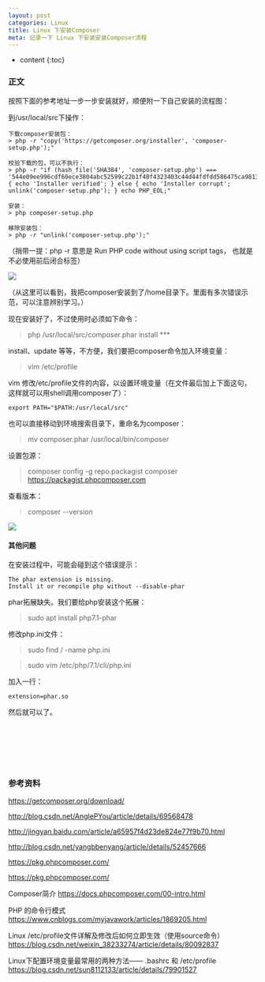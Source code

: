 ```yaml
---
layout: post
categories: Linux
title: Linux 下安装Composer
meta: 记录一下 Linux 下安装安装Composer流程
---
```

* content
{:toc}

### 正文

按照下面的参考地址一步一步安装就好，顺便附一下自己安装的流程图：

到/usr/local/src下操作：

```
下载composer安装包：
> php -r "copy('https://getcomposer.org/installer', 'composer-setup.php');"

校验下载的包，可以不执行：
> php -r "if (hash_file('SHA384', 'composer-setup.php') === '544e09ee996cdf60ece3804abc52599c22b1f40f4323403c44d44fdfdd586475ca9813a858088ffbc1f233e9b180f061') { echo 'Installer verified'; } else { echo 'Installer corrupt'; unlink('composer-setup.php'); } echo PHP_EOL;"

安装：
> php composer-setup.php

移除安装包：
> php -r "unlink('composer-setup.php');" 
```

（捎带一提：php -r 意思是  Run PHP code without using script tags，<?...?> 也就是不必使用前后闭合标签）

![]({{site.baseurl}}/images/20191114/20191114105445.jpeg)

（从这里可以看到，我把composer安装到了/home目录下。里面有多次错误示范，可以注意辨别学习。）

现在安装好了，不过使用时必须如下命令：
> php /usr/local/src/composer.phar install ***

install、update 等等，不方便，我们要把composer命令加入环境变量：
> vim /etc/profile

vim 修改/etc/profile文件的内容，以设置环境变量（在文件最后加上下面这句，这样就可以用shell调用composer了）：
```
export PATH="$PATH:/usr/local/src"
```

也可以直接移动到环境搜索目录下，重命名为composer：
> mv composer.phar /usr/local/bin/composer

设置包源：
> composer config -g repo.packagist composer https://packagist.phpcomposer.com

查看版本：
> composer --version

![]({{site.baseurl}}/images/20191114/20191114105457.jpeg)

#### 其他问题

在安装过程中，可能会碰到这个错误提示：

```
The phar extension is missing.
Install it or recompile php without --disable-phar
```

phar拓展缺失。我们要给php安装这个拓展：

> sudo apt install php7.1-phar

修改php.ini文件：

> sudo find / -name php.ini

> sudo vim /etc/php/7.1/cli/php.ini 

加入一行：

```
extension=phar.so 
```

然后就可以了。

<br/><br/><br/><br/><br/>
### 参考资料

<https://getcomposer.org/download/>

<http://blog.csdn.net/AnglePYou/article/details/69568478>

<http://jingyan.baidu.com/article/a65957f4d23de824e77f9b70.html>

<http://blog.csdn.net/yangbbenyang/article/details/52457666>

<https://pkg.phpcomposer.com/>

<https://pkg.phpcomposer.com/>

Composer简介 <https://docs.phpcomposer.com/00-intro.html>

PHP 的命令行模式  <https://www.cnblogs.com/myjavawork/articles/1869205.html>

Linux /etc/profile文件详解及修改后如何立即生效（使用source命令） <https://blog.csdn.net/weixin_38233274/article/details/80092837>
	
Linux下配置环境变量最常用的两种方法—— .bashrc 和 /etc/profile <https://blog.csdn.net/sun8112133/article/details/79901527>

